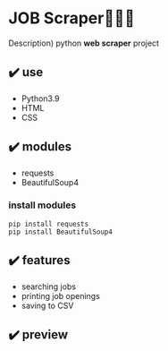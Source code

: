 # JOB Scraper👩🏻‍💻
Description) python **web scraper** project

## ✔️ use
- Python3.9
- HTML
- CSS

## ✔️ modules
- requests
- BeautifulSoup4

### install modules
```
pip install requests
pip install BeautifulSoup4
```

## ✔️ features
- searching jobs
- printing job openings
- saving to CSV

## ✔️ preview